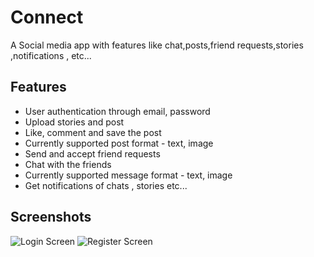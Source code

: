 
# Connect

A Social media app  with  features like chat,posts,friend requests,stories ,notifications , etc...

## Features

- User authentication through email, password
- Upload stories and post
- Like, comment and save the post
- Currently supported post format - text, image
- Send and accept friend requests
- Chat with the friends
- Currently supported message format - text, image
- Get notifications of chats , stories etc...


## Screenshots

![Login Screen](https://drive.google.com/file/d/15SWem8ap_xT03aAA60KhIvWf3vh018Dc/view?usp=share_link) 
![Register Screen](https://drive.google.com/file/d/1w4Te4JzJVc14AFpku2LJZJeIhggnaK7c/view?usp=share_link)
